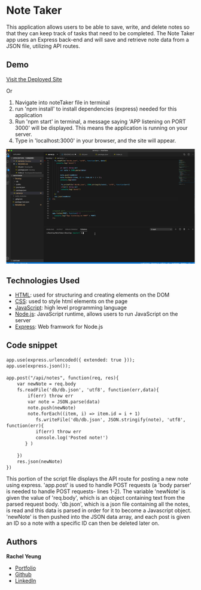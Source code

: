 # Note Taker

This application allows users to be able to save, write, and delete notes so that they can keep track of tasks that need to be completed. The Note Taker app uses an Express back-end and will save and retrieve note data from a JSON file, utilizing API routes.

## Demo
[Visit the Deployed Site](https://notetaker-ry.herokuapp.com/)

Or

1. Navigate into noteTaker file in terminal
2. run 'npm install' to install dependencies (express) needed for this application
3. Run 'npm start' in terminal, a message saying 'APP listening on PORT 3000' will be displayed. This means the application is running on your server.
4. Type in 'localhost:3000' in your browser, and the site will appear.

![gif](public/assets/siteDemo.gif)

## Technologies Used

* [HTML](https://developer.mozilla.org/en-US/docs/Web/HTML): used for structuring and creating elements on the DOM
* [CSS](https://developer.mozilla.org/en-US/docs/Web/CSS): used to style html elements on the page
* [JavaScript](https://developer.mozilla.org/en-US/docs/Web/JavaScript): high level programming language
* [Node.js](https://developer.mozilla.org/en-US/docs/Web/API/Node): JavaScript runtime, allows users to run JavaScript on the server
* [Express](https://expressjs.com/): Web framwork for Node.js

## Code snippet
```
app.use(express.urlencoded({ extended: true }));
app.use(express.json());

app.post("/api/notes", function(req, res){
    var newNote = req.body
    fs.readFile('db/db.json', 'utf8', function(err,data){
        if(err) throw err
        var note = JSON.parse(data)
        note.push(newNote)
        note.forEach((item, i) => item.id = i + 1)
           fs.writeFile('db/db.json', JSON.stringify(note), 'utf8', function(err){
           if(err) throw err
           console.log('Posted note!')
       } )

    })
    res.json(newNote)
})

```
This portion of the script file displays the API route for posting a new note using express. 'app.post' is used to handle POST requests (a 'body parser' is needed to handle POST requests- lines 1-2). The variable 'newNote' is given the value of 'req.body', which is an object containing text from the parsed request body. 'db.json', which is a json file containing all the notes, is read and this data is parsed in order for it to become a Javascript object. 'newNote' is then pushed into the JSON data array, and each post is given an ID so a note with a specific ID can then be deleted later on. 

## Authors

**Rachel Yeung**
* [Portfolio](https://rachelyeung.herokuapp.com/)
* [Github](https://github.com/xrachhel)
* [LinkedIn](https://www.linkedin.com/in/rachel-yeung-814986159/)


